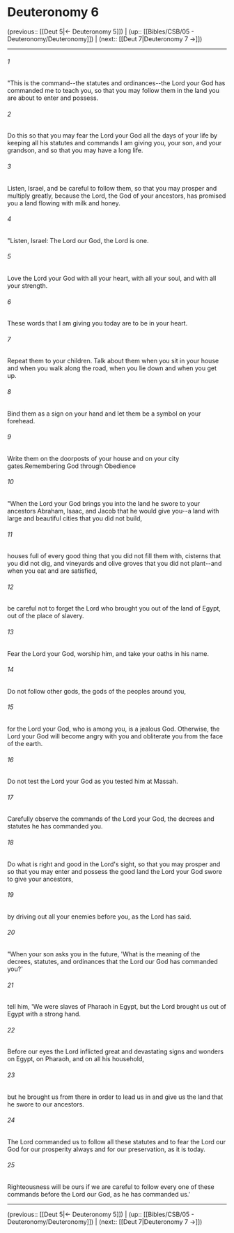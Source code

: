 # Deuteronomy 6

(previous:: [[Deut 5|← Deuteronomy 5]]) | (up:: [[Bibles/CSB/05 - Deuteronomy/Deuteronomy]]) | (next:: [[Deut 7|Deuteronomy 7 →]])

***


###### 1 
"This is the command--the statutes and ordinances--the Lord your God has commanded me to teach you, so that you may follow them in the land you are about to enter and possess. 

###### 2 
Do this so that you may fear the Lord your God all the days of your life by keeping all his statutes and commands I am giving you, your son, and your grandson, and so that you may have a long life. 

###### 3 
Listen, Israel, and be careful to follow them, so that you may prosper and multiply greatly, because the Lord, the God of your ancestors, has promised you a land flowing with milk and honey. 

###### 4 
"Listen, Israel: The Lord our God, the Lord is one. 

###### 5 
Love the Lord your God with all your heart, with all your soul, and with all your strength. 

###### 6 
These words that I am giving you today are to be in your heart. 

###### 7 
Repeat them to your children. Talk about them when you sit in your house and when you walk along the road, when you lie down and when you get up. 

###### 8 
Bind them as a sign on your hand and let them be a symbol on your forehead. 

###### 9 
Write them on the doorposts of your house and on your city gates.Remembering God through Obedience 

###### 10 
"When the Lord your God brings you into the land he swore to your ancestors Abraham, Isaac, and Jacob that he would give you--a land with large and beautiful cities that you did not build, 

###### 11 
houses full of every good thing that you did not fill them with, cisterns that you did not dig, and vineyards and olive groves that you did not plant--and when you eat and are satisfied, 

###### 12 
be careful not to forget the Lord who brought you out of the land of Egypt, out of the place of slavery. 

###### 13 
Fear the Lord your God, worship him, and take your oaths in his name. 

###### 14 
Do not follow other gods, the gods of the peoples around you, 

###### 15 
for the Lord your God, who is among you, is a jealous God. Otherwise, the Lord your God will become angry with you and obliterate you from the face of the earth. 

###### 16 
Do not test the Lord your God as you tested him at Massah. 

###### 17 
Carefully observe the commands of the Lord your God, the decrees and statutes he has commanded you. 

###### 18 
Do what is right and good in the Lord's sight, so that you may prosper and so that you may enter and possess the good land the Lord your God swore to give your ancestors, 

###### 19 
by driving out all your enemies before you, as the Lord has said. 

###### 20 
"When your son asks you in the future, 'What is the meaning of the decrees, statutes, and ordinances that the Lord our God has commanded you?' 

###### 21 
tell him, 'We were slaves of Pharaoh in Egypt, but the Lord brought us out of Egypt with a strong hand. 

###### 22 
Before our eyes the Lord inflicted great and devastating signs and wonders on Egypt, on Pharaoh, and on all his household, 

###### 23 
but he brought us from there in order to lead us in and give us the land that he swore to our ancestors. 

###### 24 
The Lord commanded us to follow all these statutes and to fear the Lord our God for our prosperity always and for our preservation, as it is today. 

###### 25 
Righteousness will be ours if we are careful to follow every one of these commands before the Lord our God, as he has commanded us.'

***

(previous:: [[Deut 5|← Deuteronomy 5]]) | (up:: [[Bibles/CSB/05 - Deuteronomy/Deuteronomy]]) | (next:: [[Deut 7|Deuteronomy 7 →]])
